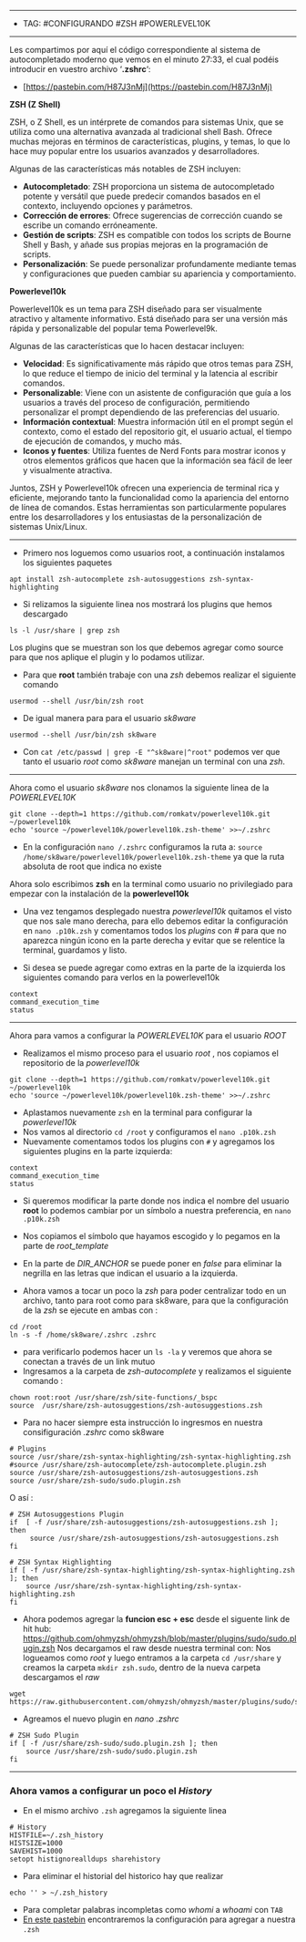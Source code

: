 
---
- TAG: #CONFIGURANDO #ZSH #POWERLEVEL10K 
----
Les compartimos por aquí el código correspondiente al sistema de autocompletado moderno que vemos en el minuto 27:33, el cual podéis introducir en vuestro archivo ‘**.zshrc**‘:

- [https://pastebin.com/H87J3nMj](https://pastebin.com/H87J3nMj)

**ZSH (Z Shell)**

ZSH, o Z Shell, es un intérprete de comandos para sistemas Unix, que se utiliza como una alternativa avanzada al tradicional shell Bash. Ofrece muchas mejoras en términos de características, plugins, y temas, lo que lo hace muy popular entre los usuarios avanzados y desarrolladores.

Algunas de las características más notables de ZSH incluyen:

- **Autocompletado**: ZSH proporciona un sistema de autocompletado potente y versátil que puede predecir comandos basados en el contexto, incluyendo opciones y parámetros.
- **Corrección de errores**: Ofrece sugerencias de corrección cuando se escribe un comando erróneamente.
- **Gestión de scripts**: ZSH es compatible con todos los scripts de Bourne Shell y Bash, y añade sus propias mejoras en la programación de scripts.
- **Personalización**: Se puede personalizar profundamente mediante temas y configuraciones que pueden cambiar su apariencia y comportamiento.

**Powerlevel10k**

Powerlevel10k es un tema para ZSH diseñado para ser visualmente atractivo y altamente informativo. Está diseñado para ser una versión más rápida y personalizable del popular tema Powerlevel9k.

Algunas de las características que lo hacen destacar incluyen:

- **Velocidad**: Es significativamente más rápido que otros temas para ZSH, lo que reduce el tiempo de inicio del terminal y la latencia al escribir comandos.
- **Personalizable**: Viene con un asistente de configuración que guía a los usuarios a través del proceso de configuración, permitiendo personalizar el prompt dependiendo de las preferencias del usuario.
- **Información contextual**: Muestra información útil en el prompt según el contexto, como el estado del repositorio git, el usuario actual, el tiempo de ejecución de comandos, y mucho más.
- **Iconos y fuentes**: Utiliza fuentes de Nerd Fonts para mostrar iconos y otros elementos gráficos que hacen que la información sea fácil de leer y visualmente atractiva.

Juntos, ZSH y Powerlevel10k ofrecen una experiencia de terminal rica y eficiente, mejorando tanto la funcionalidad como la apariencia del entorno de línea de comandos. Estas herramientas son particularmente populares entre los desarrolladores y los entusiastas de la personalización de sistemas Unix/Linux.

----
- Primero nos loguemos como usuarios root, a continuación instalamos los siguientes paquetes
```
apt install zsh-autocomplete zsh-autosuggestions zsh-syntax-highlighting
```

- Si relizamos la siguiente linea nos mostrará los plugins que hemos descargado
```
ls -l /usr/share | grep zsh
```
Los plugins que se muestran son los que debemos agregar como source para que nos aplique el plugin y lo podamos utilizar.

- Para que **root** también trabaje con una *zsh* debemos realizar el siguiente comando
```
usermod --shell /usr/bin/zsh root 
```
- De igual manera para para el usuario *sk8ware*
```
usermod --shell /usr/bin/zsh sk8ware
```
- Con `cat /etc/passwd | grep -E "^sk8ware|^root"` podemos ver que tanto el usuario *root* como *sk8ware* manejan un terminal con una *zsh*. 
----
Ahora como el usuario *sk8ware* nos clonamos la siguiente linea de la *POWERLEVEL10K*

```
git clone --depth=1 https://github.com/romkatv/powerlevel10k.git ~/powerlevel10k
echo 'source ~/powerlevel10k/powerlevel10k.zsh-theme' >>~/.zshrc
```

- En  la configuración `nano /.zshrc` configuramos la ruta a: `source /home/sk8ware/powerlevel10k/powerlevel10k.zsh-theme` ya que la ruta absoluta de root que indica no existe

Ahora solo escribimos **zsh** en la terminal como usuario no privilegiado para empezar con la instalación de la **powerlevel10k**

- Una vez tengamos desplegado nuestra *powerlevel10k* quitamos el visto que nos sale mano derecha, para ello debemos editar la configuración en `nano .p10k.zsh` y comentamos todos los *plugins* con *#* para que no aparezca ningún icono en la parte derecha y evitar que se relentice la terminal, guardamos y listo.

- Si desea se puede agregar como extras en la parte de la izquierda los siguientes comando para verlos en la powerlevel10k

```
context
command_execution_time
status
```
---
Ahora para vamos a configurar la *POWERLEVEL10K*  para el usuario *ROOT*

- Realizamos el mismo proceso para el usuario *root* , nos copiamos el repositorio de la *powerlevel10k*
```
git clone --depth=1 https://github.com/romkatv/powerlevel10k.git ~/powerlevel10k
echo 'source ~/powerlevel10k/powerlevel10k.zsh-theme' >>~/.zshrc
```

 - Aplastamos nuevamente `zsh` en la terminal para configurar la *powerlevel10k*
 - Nos vamos al directorio  `cd /root` y configuramos el `nano .p10k.zsh`
 - Nuevamente comentamos todos los plugins con `#` y agregamos los siguientes plugins en la parte izquierda:
```
context
command_execution_time
status
```

 - Si queremos modificar la parte donde nos indica el nombre del usuario **root** lo podemos cambiar por un símbolo a nuestra preferencia, en `nano .p10k.zsh`
 - Nos copiamos el símbolo que hayamos escogido y lo pegamos en la parte de *root_template*
 - En la parte de *DIR_ANCHOR* se puede poner en *false* para eliminar la negrilla en las letras que indican el usuario a la izquierda.

- Ahora vamos a tocar un poco la *zsh* para poder centralizar todo en un archivo, tanto para root como para sk8ware, para que la configuración de la *zsh* se ejecute en ambas con :
```
cd /root
ln -s -f /home/sk8ware/.zshrc .zshrc
```

- para verificarlo podemos hacer un `ls -la` y veremos que ahora se conectan a través de un link mutuo
- Ingresamos a la carpeta de *zsh-autocomplete* y realizamos el siguiente comando :
```
chown root:root /usr/share/zsh/site-functions/_bspc
source  /usr/share/zsh-autosuggestions/zsh-autosuggestions.zsh
```

- Para no hacer siempre esta instrucción lo ingresmos en nuestra consifiguración *.zshrc* como sk8ware
```
# Plugins
source /usr/share/zsh-syntax-highlighting/zsh-syntax-highlighting.zsh
#source /usr/share/zsh-autocomplete/zsh-autocomplete.plugin.zsh
source /usr/share/zsh-autosuggestions/zsh-autosuggestions.zsh
source /usr/share/zsh-sudo/sudo.plugin.zsh
```

O así : 

```
# ZSH Autosuggestions Plugin 
if  [ -f /usr/share/zsh-autosuggestions/zsh-autosuggestions.zsh ]; then
     source /usr/share/zsh-autosuggestions/zsh-autosuggestions.zsh
fi 

# ZSH Syntax Highlighting
if [ -f /usr/share/zsh-syntax-highlighting/zsh-syntax-highlighting.zsh ]; then
	source /usr/share/zsh-syntax-highlighting/zsh-syntax-highlighting.zsh
fi
```  

- Ahora podemos agregar la **funcion esc + esc** desde el siguente link de hit hub:
  https://github.com/ohmyzsh/ohmyzsh/blob/master/plugins/sudo/sudo.plugin.zsh
  Nos decargamos el raw desde nuestra terminal con: 
  Nos logueamos como *root* y luego entramos a la carpeta `cd /usr/share` y creamos la carpeta `mkdir zsh.sudo`, dentro de la nueva carpeta descargamos el *raw*
```
wget https://raw.githubusercontent.com/ohmyzsh/ohmyzsh/master/plugins/sudo/sudo.plugin.zsh
```
- Agreamos el nuevo plugin en *nano .zshrc*
```
# ZSH Sudo Plugin
if [ -f /usr/share/zsh-sudo/sudo.plugin.zsh ]; then
	source /usr/share/zsh-sudo/sudo.plugin.zsh
fi
```

----
### Ahora vamos a configurar un poco el *History*
- En el mismo archivo `.zsh` agregamos la siguiente linea
```
# History
HISTFILE=~/.zsh_history
HISTSIZE=1000
SAVEHIST=1000
setopt histignorealldups sharehistory
```

- Para eliminar el historial del historico hay que realizar 
```
echo '' > ~/.zsh_history
``` 

- Para completar palabras incompletas como *whomi* a *whoami* con `TAB` 
- [En este pastebin](https://pastebin.com/H87J3nMj) encontraremos la configuración para agregar a nuestra `.zsh` 